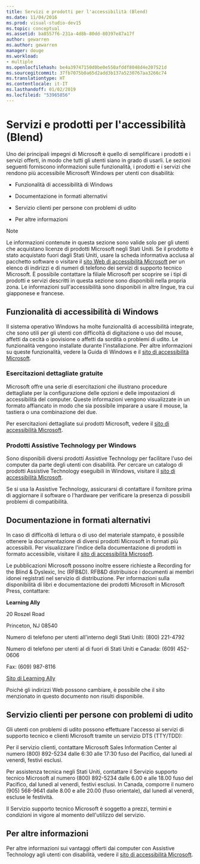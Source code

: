 ```yaml
---
title: Servizi e prodotti per l'accessibilità (Blend)
ms.date: 11/04/2016
ms.prod: visual-studio-dev15
ms.topic: conceptual
ms.assetid: ba8557f6-231a-4d8b-80dd-80397e87a17f
author: gewarren
ms.author: gewarren
manager: douge
ms.workload:
- multiple
ms.openlocfilehash: be4a39747150d0be0e550afddf8048d4e207521d
ms.sourcegitcommit: 37fb7075b0a65d2add3b137a5230767aa3266c74
ms.translationtype: HT
ms.contentlocale: it-IT
ms.lasthandoff: 01/02/2019
ms.locfileid: "53965856"
---
```

# <a name="accessibility-products-and-services-blend"></a>Servizi e prodotti per l'accessibilità (Blend)
Uno dei principali impegni di Microsoft è quello di semplificare i prodotti e i servizi offerti, in modo che tutti gli utenti siano in grado di usarli. Le sezioni seguenti forniscono informazioni sulle funzionalità, i prodotti e i servizi che rendono più accessibile Microsoft Windows per utenti con disabilità:

-   Funzionalità di accessibilità di Windows

-   Documentazione in formati alternativi

-   Servizio clienti per persone con problemi di udito

-   Per altre informazioni

> [!NOTE]
>  Le informazioni contenute in questa sezione sono valide solo per gli utenti che acquistano licenze di prodotti Microsoft negli Stati Uniti. Se il prodotto è stato acquistato fuori dagli Stati Uniti, usare la scheda informativa acclusa al pacchetto software o visitare il [sito Web di accessibilità Microsoft](http://go.microsoft.com/fwlink/?LinkID=75069) per un elenco di indirizzi e di numeri di telefono dei servizi di supporto tecnico Microsoft. È possibile contattare la filiale Microsoft per scoprire se i tipi di prodotti e servizi descritti in questa sezione sono disponibili nella propria zona. Le informazioni sull'accessibilità sono disponibili in altre lingue, tra cui giapponese e francese.

## <a name="accessibility-features-of-windows"></a>Funzionalità di accessibilità di Windows
 Il sistema operativo Windows ha molte funzionalità di accessibilità integrate, che sono utili per gli utenti con difficoltà di digitazione o uso del mouse, affetti da cecità o ipovisione o affetti da sordità o problemi di udito. Le funzionalità vengono installate durante l'installazione. Per altre informazioni su queste funzionalità, vedere la Guida di Windows e il [sito di accessibilità Microsoft](http://go.microsoft.com/fwlink/?LinkID=75069).

### <a name="free-step-by-step-tutorials"></a>Esercitazioni dettagliate gratuite
 Microsoft offre una serie di esercitazioni che illustrano procedure dettagliate per la configurazione delle opzioni e delle impostazioni di accessibilità del computer. Queste informazioni vengono visualizzate in un formato affiancato in modo che sia possibile imparare a usare il mouse, la tastiera o una combinazione dei due.

 Per esercitazioni dettagliate sui prodotti Microsoft, vedere il [sito di accessibilità Microsoft](http://go.microsoft.com/fwlink/?LinkID=75069).

### <a name="assistive-technology-products-for-windows"></a>Prodotti Assistive Technology per Windows
 Sono disponibili diversi prodotti Assistive Technology per facilitare l'uso dei computer da parte degli utenti con disabilità. Per cercare un catalogo di prodotti Assistive Technology eseguibili in Windows, visitare il [sito di accessibilità Microsoft](http://go.microsoft.com/fwlink/?LinkID=75069).

 Se si usa la Assistive Technology, assicurarsi di contattare il fornitore prima di aggiornare il software o l'hardware per verificare la presenza di possibili problemi di compatibilità.

## <a name="documentation-in-alternative-formats"></a>Documentazione in formati alternativi
 In caso di difficoltà di lettura o di uso del materiale stampato, è possibile ottenere la documentazione di diversi prodotti Microsoft in formati più accessibili. Per visualizzare l'indice della documentazione di prodotti in formato accessibile, visitare il [sito di accessibilità Microsoft](http://go.microsoft.com/fwlink/?LinkID=75069).

 Le pubblicazioni Microsoft possono inoltre essere richieste a Recording for the Blind & Dyslexic, Inc (RFB&D). RFB&D distribuisce i documenti ai membri idonei registrati nel servizio di distribuzione. Per informazioni sulla disponibilità di libri e documentazione dei prodotti Microsoft in Microsoft Press, contattare:

 **Learning Ally**

 20 Roszel Road

 Princeton, NJ 08540

 Numero di telefono per utenti all'interno degli Stati Uniti: (800) 221-4792

 Numero di telefono per utenti al di fuori di Stati Uniti e Canada: (609) 452-0606

 Fax: (609) 987-8116

 [Sito di Learning Ally](http://go.microsoft.com/fwlink/?LinkId=111110)

 Poiché gli indirizzi Web possono cambiare, è possibile che il sito menzionato in questo documento non risulti disponibile.

## <a name="customer-service-for-people-with-hearing-impairments"></a>Servizio clienti per persone con problemi di udito
 Gli utenti con problemi di udito possono effettuare l'accesso ai servizi di supporto tecnico e clienti Microsoft tramite un servizio DTS (TTY/TDD):

 Per il servizio clienti, contattare Microsoft Sales Information Center al numero (800) 892-5234 dalle 6:30 alle 17:30 fuso del Pacifico, dal lunedì al venerdì, festivi esclusi.

 Per assistenza tecnica negli Stati Uniti, contattare il Servizio supporto tecnico Microsoft al numero (800) 892-5234 dalle 6.00 e alle 18.00 fuso del Pacifico, dal lunedì al venerdì, festivi esclusi. In Canada, comporre il numero (905) 568-9641 dalle 8.00 e alle 20.00 (fuso orientale), dal lunedì al venerdì, escluse le festività.

 Il Servizio supporto tecnico Microsoft è soggetto a prezzi, termini e condizioni in vigore al momento dell'utilizzo del servizio.

## <a name="for-more-information"></a>Per altre informazioni
 Per altre informazioni sui vantaggi offerti dai computer con Assistive Technology agli utenti con disabilità, vedere il [sito di accessibilità Microsoft](http://go.microsoft.com/fwlink/?LinkID=75069).